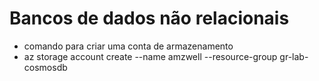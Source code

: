 # Bancos de dados não relacionais
- comando para criar uma conta de armazenamento
- az storage account create --name amzwell --resource-group gr-lab-cosmosdb
